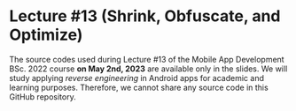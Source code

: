 # Lecture #13  (Shrink, Obfuscate, and Optimize)
The source codes used during Lecture #13 of the Mobile App Development BSc. 2022 course **on May 2nd, 2023** are available only in the slides. We will study applying _reverse engineering_ in Android apps for academic and learning purposes. Therefore, we cannot share any source code in this GitHub repository.